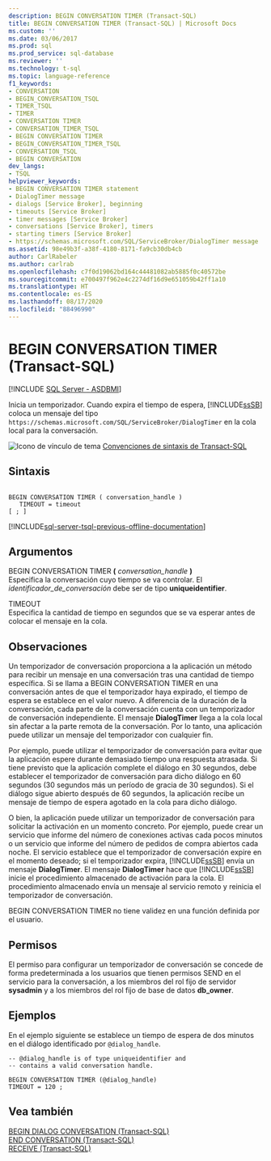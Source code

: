 ```yaml
---
description: BEGIN CONVERSATION TIMER (Transact-SQL)
title: BEGIN CONVERSATION TIMER (Transact-SQL) | Microsoft Docs
ms.custom: ''
ms.date: 03/06/2017
ms.prod: sql
ms.prod_service: sql-database
ms.reviewer: ''
ms.technology: t-sql
ms.topic: language-reference
f1_keywords:
- CONVERSATION
- BEGIN_CONVERSATION_TSQL
- TIMER_TSQL
- TIMER
- CONVERSATION TIMER
- CONVERSATION_TIMER_TSQL
- BEGIN CONVERSATION TIMER
- BEGIN_CONVERSATION_TIMER_TSQL
- CONVERSATION_TSQL
- BEGIN CONVERSATION
dev_langs:
- TSQL
helpviewer_keywords:
- BEGIN CONVERSATION TIMER statement
- DialogTimer message
- dialogs [Service Broker], beginning
- timeouts [Service Broker]
- timer messages [Service Broker]
- conversations [Service Broker], timers
- starting timers [Service Broker]
- https://schemas.microsoft.com/SQL/ServiceBroker/DialogTimer message
ms.assetid: 98e49b3f-a38f-4180-8171-fa9cb30db4cb
author: CarlRabeler
ms.author: carlrab
ms.openlocfilehash: c7f0d19062bd164c44481082ab5885f0c40572be
ms.sourcegitcommit: e700497f962e4c2274df16d9e651059b42ff1a10
ms.translationtype: HT
ms.contentlocale: es-ES
ms.lasthandoff: 08/17/2020
ms.locfileid: "88496990"
---
```

# <a name="begin-conversation-timer-transact-sql"></a>BEGIN CONVERSATION TIMER (Transact-SQL)
[!INCLUDE [SQL Server - ASDBMI](../../includes/applies-to-version/sql-asdbmi.md)]

  Inicia un temporizador. Cuando expira el tiempo de espera, [!INCLUDE[ssSB](../../includes/sssb-md.md)] coloca un mensaje del tipo `https://schemas.microsoft.com/SQL/ServiceBroker/DialogTimer` en la cola local para la conversación.  
  
 ![Icono de vínculo de tema](../../database-engine/configure-windows/media/topic-link.gif "Icono de vínculo de tema") [Convenciones de sintaxis de Transact-SQL](../../t-sql/language-elements/transact-sql-syntax-conventions-transact-sql.md)  
  
## <a name="syntax"></a>Sintaxis  
  
```syntaxsql
  
BEGIN CONVERSATION TIMER ( conversation_handle )  
   TIMEOUT = timeout   
[ ; ]  
```  
  
[!INCLUDE[sql-server-tsql-previous-offline-documentation](../../includes/sql-server-tsql-previous-offline-documentation.md)]

## <a name="arguments"></a>Argumentos
 BEGIN CONVERSATION TIMER **(** _conversation\_handle_ **)**  
 Especifica la conversación cuyo tiempo se va controlar. El *identificador_de_conversación* debe ser de tipo **uniqueidentifier**.  
  
 TIMEOUT  
 Especifica la cantidad de tiempo en segundos que se va esperar antes de colocar el mensaje en la cola.  
  
## <a name="remarks"></a>Observaciones  
 Un temporizador de conversación proporciona a la aplicación un método para recibir un mensaje en una conversación tras una cantidad de tiempo específica. Si se llama a BEGIN CONVERSATION TIMER en una conversación antes de que el temporizador haya expirado, el tiempo de espera se establece en el valor nuevo. A diferencia de la duración de la conversación, cada parte de la conversación cuenta con un temporizador de conversación independiente. El mensaje **DialogTimer** llega a la cola local sin afectar a la parte remota de la conversación. Por lo tanto, una aplicación puede utilizar un mensaje del temporizador con cualquier fin.  
  
 Por ejemplo, puede utilizar el temporizador de conversación para evitar que la aplicación espere durante demasiado tiempo una respuesta atrasada. Si tiene previsto que la aplicación complete el diálogo en 30 segundos, debe establecer el temporizador de conversación para dicho diálogo en 60 segundos (30 segundos más un período de gracia de 30 segundos). Si el diálogo sigue abierto después de 60 segundos, la aplicación recibe un mensaje de tiempo de espera agotado en la cola para dicho diálogo.  
  
 O bien, la aplicación puede utilizar un temporizador de conversación para solicitar la activación en un momento concreto. Por ejemplo, puede crear un servicio que informe del número de conexiones activas cada pocos minutos o un servicio que informe del número de pedidos de compra abiertos cada noche. El servicio establece que el temporizador de conversación expire en el momento deseado; si el temporizador expira, [!INCLUDE[ssSB](../../includes/sssb-md.md)] envía un mensaje **DialogTimer**. El mensaje **DialogTimer** hace que [!INCLUDE[ssSB](../../includes/sssb-md.md)] inicie el procedimiento almacenado de activación para la cola. El procedimiento almacenado envía un mensaje al servicio remoto y reinicia el temporizador de conversación.  
  
 BEGIN CONVERSATION TIMER no tiene validez en una función definida por el usuario.  
  
## <a name="permissions"></a>Permisos  
 El permiso para configurar un temporizador de conversación se concede de forma predeterminada a los usuarios que tienen permisos SEND en el servicio para la conversación, a los miembros del rol fijo de servidor **sysadmin** y a los miembros del rol fijo de base de datos **db_owner**.  
  
## <a name="examples"></a>Ejemplos  
 En el ejemplo siguiente se establece un tiempo de espera de dos minutos en el diálogo identificado por `@dialog_handle`.  
  
```  
-- @dialog_handle is of type uniqueidentifier and  
-- contains a valid conversation handle.  
  
BEGIN CONVERSATION TIMER (@dialog_handle)  
TIMEOUT = 120 ;  
```  
  
## <a name="see-also"></a>Vea también  
 [BEGIN DIALOG CONVERSATION &#40;Transact-SQL&#41;](../../t-sql/statements/begin-dialog-conversation-transact-sql.md)   
 [END CONVERSATION &#40;Transact-SQL&#41;](../../t-sql/statements/end-conversation-transact-sql.md)   
 [RECEIVE &#40;Transact-SQL&#41;](../../t-sql/statements/receive-transact-sql.md)  
  
  
